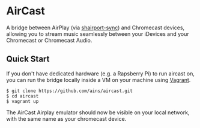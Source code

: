 AirCast
============

A bridge between AirPlay (via [shairport-sync](https://github.com/mikebrady/shairport-sync)) and Chromecast devices, allowing you to stream music seamlessly between your iDevices and your Chromecast or Chromecast Audio.

Quick Start
------------

If you don't have dedicated hardware (e.g. a Rapsberry Pi) to run aircast on, you can run the bridge locally inside a VM
on your machine using [Vagrant](https://www.vagrantup.com/).

```
$ git clone https://github.com/ains/aircast.git
$ cd aircast
$ vagrant up
```

The AirCast Airplay emulator should now be visible on your local network, with the same name as your chromecast device.
